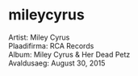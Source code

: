 # mileycyrus
Artist: Miley Cyrus  
Plaadifirma: RCA Records  
Album: Miley Cyrus & Her Dead Petz  
Avaldusaeg: August 30, 2015  

